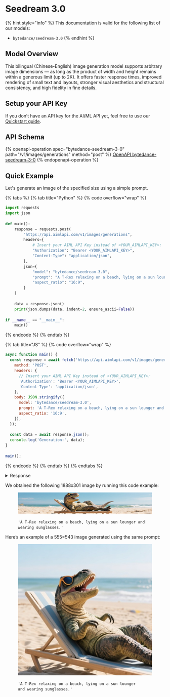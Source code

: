 # Seedream 3.0

{% hint style="info" %}
This documentation is valid for the following list of our models:

* `bytedance/seedream-3.0`
{% endhint %}

## Model Overview

This bilingual (Chinese-English) image generation model supports arbitrary image dimensions — as long as the product of width and height remains within a generous limit (up to 2K). It offers faster response times, improved rendering of small text and layouts, stronger visual aesthetics and structural consistency, and high fidelity in fine details.

## Setup your API Key

If you don’t have an API key for the AI/ML API yet, feel free to use our [Quickstart guide](https://docs.aimlapi.com/quickstart/setting-up).

## API Schema

{% openapi-operation spec="bytedance-seedream-3-0" path="/v1/images/generations" method="post" %}
[OpenAPI bytedance-seedream-3-0](https://raw.githubusercontent.com/aimlapi/api-docs/refs/heads/main/docs/api-references/image-models/ByteDance/seedream-3.0.json)
{% endopenapi-operation %}

## Quick Example

Let's generate an image of the specified size using a simple prompt.

{% tabs %}
{% tab title="Python" %}
{% code overflow="wrap" %}
```python
import requests
import json

def main():
    response = requests.post(
        "https://api.aimlapi.com/v1/images/generations",
        headers={
            # Insert your AIML API Key instead of <YOUR_AIMLAPI_KEY>:
            "Authorization": "Bearer <YOUR_AIMLAPI_KEY>",
            "Content-Type": "application/json",
        },
        json={
            "model": "bytedance/seedream-3.0",
            "prompt": "A T-Rex relaxing on a beach, lying on a sun lounger and wearing sunglasses.",
            "aspect_ratio": "16:9",        
        }
    )

    data = response.json()
    print(json.dumps(data, indent=2, ensure_ascii=False))

if __name__ == "__main__":
    main()
```
{% endcode %}
{% endtab %}

{% tab title="JS" %}
{% code overflow="wrap" %}
```javascript
async function main() {
  const response = await fetch('https://api.aimlapi.com/v1/images/generations', {
    method: 'POST',
    headers: {
      // Insert your AIML API Key instead of <YOUR_AIMLAPI_KEY>:
      'Authorization': 'Bearer <YOUR_AIMLAPI_KEY>',
      'Content-Type': 'application/json',
    },
    body: JSON.stringify({
      model: 'bytedance/seedream-3.0',
      prompt: 'A T-Rex relaxing on a beach, lying on a sun lounger and wearing sunglasses.',
      aspect_ratio: '16:9',
    }),
  });

  const data = await response.json();
  console.log('Generation:', data);
}

main();
```
{% endcode %}
{% endtab %}
{% endtabs %}

<details>

<summary>Response</summary>

{% code overflow="wrap" %}
```json5
Generation: {'created': 1751616711, 'data': [{'url': 'https://ark-content-generation-v2-ap-southeast-1.tos-ap-southeast-1.volces.com/seedream-3-0-t2i/02175161671039622600af416b2ca58c9c8a1e1bf93fac0335693.jpeg?X-Tos-Algorithm=TOS4-HMAC-SHA256&X-Tos-Credential=AKLTYjg3ZjNlOGM0YzQyNGE1MmI2MDFiOTM3Y2IwMTY3OTE%2F20250704%2Fap-southeast-1%2Ftos%2Frequest&X-Tos-Date=20250704T081151Z&X-Tos-Expires=86400&X-Tos-Signature=76ad6d2e0eb218521b9ce0bfdc98eaf2aa683e9a0d3840624fb4d413a1fd360e&X-Tos-SignedHeaders=host&x-tos-process=image%2Fwatermark%2Cimage_YXNzZXRzL3dhdGVybWFyay5wbmc_eC10b3MtcHJvY2Vzcz1pbWFnZS9yZXNpemUsUF81'}]}
```
{% endcode %}

</details>

We obtained the following 1888x301 image by running this code example:

<figure><img src="../../../.gitbook/assets/02175161671039622600af416b2ca58c9c8a1e1bf93fac0335693.jpg" alt=""><figcaption><p><code>'A T-Rex relaxing on a beach, lying on a sun lounger and wearing sunglasses.'</code></p></figcaption></figure>

Here’s an example of a 555×543 image generated using the same prompt:

<div align="left"><figure><img src="../../../.gitbook/assets/0217516196916226a3647c198681a7c9ea0518c738c92d3286bc4.jpg" alt=""><figcaption><p><code>'A T-Rex relaxing on a beach, lying on a sun lounger</code> <br><code>and wearing sunglasses.'</code></p></figcaption></figure></div>
